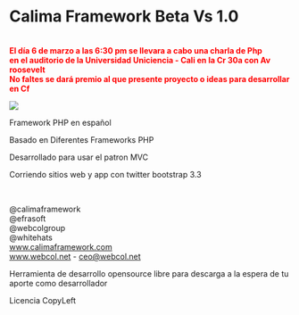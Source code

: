 Calima Framework  Beta Vs 1.0
======
<br><b> <font color="red">El día 6 de marzo a las 6:30 pm se llevara a cabo una charla de Php<br>
en el auditorio de la Universidad Uniciencia - Cali en la Cr 30a con Av roosevelt<br>
No faltes se dará premio al que presente proyecto o ideas para desarrollar en Cf<br></font></b>

<img src="http://www.calimaframework.com/public_/images/ascii_Cf.PNG"/>



Framework PHP en español

Basado en Diferentes Frameworks PHP

Desarrollado para usar el patron MVC

Corriendo sitios web y app con twitter bootstrap 3.3

<br>

@calimaframework<br> @efrasoft<br> @webcolgroup<br> @whitehats<br> www.calimaframework.com<br>
www.webcol.net - ceo@webcol.net<br>

Herramienta de desarrollo opensource libre para descarga a la espera de tu aporte como desarrollador 

Licencia CopyLeft

